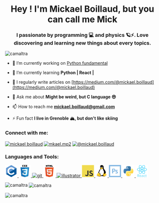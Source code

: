<h1 align="center">Hey ! I'm Mickael Boillaud, but you can call me Mick</h1>
<h3 align="center">I passionate by programming 💻 and physics 🪐⚡️. Love discovering and learning new things about every topics.</h3>

<p align="left"> <img src="https://komarev.com/ghpvc/?username=camaltra&label=Profile%20views&color=0e75b6&style=flat" alt="camaltra" /> </p>

- 🔭 I’m currently working on [Python fundamental](https://github.com/Camaltra/holbertonschool-higher_level_programming)

- 🌱 I’m currently learning **Python | React |**

- 📝 I regularly write articles on [https://medium.com/@mickael.boillaud](https://medium.com/@mickael.boillaud)

- 💬 Ask me about **Might be weird, but C language 😎**

- 📫 How to reach me **mickael.boillaud@gmail.com**

- ⚡ Fun fact **I live in Grenoble 🏔, but don't like skiing**

<h3 align="left">Connect with me:</h3>
<p align="left">
<a href="https://linkedin.com/in/mickael boillaud" target="blank"><img align="center" src="https://raw.githubusercontent.com/rahuldkjain/github-profile-readme-generator/master/src/images/icons/Social/linked-in-alt.svg" alt="mickael boillaud" height="30" width="40" /></a>
<a href="https://instagram.com/mkael.mp2" target="blank"><img align="center" src="https://raw.githubusercontent.com/rahuldkjain/github-profile-readme-generator/master/src/images/icons/Social/instagram.svg" alt="mkael.mp2" height="30" width="40" /></a>
<a href="https://medium.com/@mickael.boillaud" target="blank"><img align="center" src="https://raw.githubusercontent.com/rahuldkjain/github-profile-readme-generator/master/src/images/icons/Social/medium.svg" alt="@mickael.boillaud" height="30" width="40" /></a>
</p>

<h3 align="left">Languages and Tools:</h3>
<p align="left"> <a href="https://www.cprogramming.com/" target="_blank" rel="noreferrer"> <img src="https://raw.githubusercontent.com/devicons/devicon/master/icons/c/c-original.svg" alt="c" width="40" height="40"/> </a> <a href="https://www.w3schools.com/css/" target="_blank" rel="noreferrer"> <img src="https://raw.githubusercontent.com/devicons/devicon/master/icons/css3/css3-original-wordmark.svg" alt="css3" width="40" height="40"/> </a> <a href="https://git-scm.com/" target="_blank" rel="noreferrer"> <img src="https://www.vectorlogo.zone/logos/git-scm/git-scm-icon.svg" alt="git" width="40" height="40"/> </a> <a href="https://www.w3.org/html/" target="_blank" rel="noreferrer"> <img src="https://raw.githubusercontent.com/devicons/devicon/master/icons/html5/html5-original-wordmark.svg" alt="html5" width="40" height="40"/> </a> <a href="https://www.adobe.com/in/products/illustrator.html" target="_blank" rel="noreferrer"> <img src="https://www.vectorlogo.zone/logos/adobe_illustrator/adobe_illustrator-icon.svg" alt="illustrator" width="40" height="40"/> </a> <a href="https://developer.mozilla.org/en-US/docs/Web/JavaScript" target="_blank" rel="noreferrer"> <img src="https://raw.githubusercontent.com/devicons/devicon/master/icons/javascript/javascript-original.svg" alt="javascript" width="40" height="40"/> </a> <a href="https://www.linux.org/" target="_blank" rel="noreferrer"> <img src="https://raw.githubusercontent.com/devicons/devicon/master/icons/linux/linux-original.svg" alt="linux" width="40" height="40"/> </a> <a href="https://www.photoshop.com/en" target="_blank" rel="noreferrer"> <img src="https://raw.githubusercontent.com/devicons/devicon/master/icons/photoshop/photoshop-line.svg" alt="photoshop" width="40" height="40"/> </a> <a href="https://www.python.org" target="_blank" rel="noreferrer"> <img src="https://raw.githubusercontent.com/devicons/devicon/master/icons/python/python-original.svg" alt="python" width="40" height="40"/> </a> <a href="https://reactjs.org/" target="_blank" rel="noreferrer"> <img src="https://raw.githubusercontent.com/devicons/devicon/master/icons/react/react-original-wordmark.svg" alt="react" width="40" height="40"/> </a> </p>

<p><img align="left" src="https://github-readme-stats.vercel.app/api/top-langs?username=camaltra&show_icons=true&locale=en&layout=compact" alt="camaltra" /></p>

<p>&nbsp;<img align="center" src="https://github-readme-stats.vercel.app/api?username=camaltra&show_icons=true&locale=en" alt="camaltra" /></p>

<p><img align="center" src="https://github-readme-streak-stats.herokuapp.com/?user=camaltra&" alt="camaltra" /></p>
